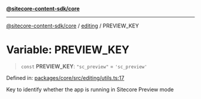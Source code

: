 [**@sitecore-content-sdk/core**](../../README.md)

***

[@sitecore-content-sdk/core](../../README.md) / [editing](../README.md) / PREVIEW\_KEY

# Variable: PREVIEW\_KEY

> `const` **PREVIEW\_KEY**: `"sc_preview"` = `'sc_preview'`

Defined in: [packages/core/src/editing/utils.ts:17](https://github.com/Sitecore/content-sdk/blob/83cb65a3c972c72b48c373cdf1da3de357f70681/packages/core/src/editing/utils.ts#L17)

Key to identify whether the app is running in Sitecore Preview mode
